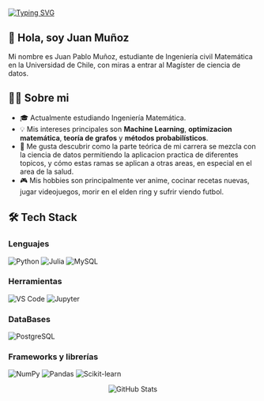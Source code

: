 # <div align="center">
  <a href="https://git.io/typing-svg">
    <img src="https://readme-typing-svg.demolab.com?font=Fira+Code&size=30&pause=1000&color=F7441A&background=4DFF8C00&center=true&width=600&lines=Bienvenidos+a+mi+github!" alt="Typing SVG" />
  </a>
</div>

## 👋 Hola, soy Juan Muñoz

Mi nombre es Juan Pablo Muñoz, estudiante de Ingeniería civil Matemática en la Universidad de Chile, con miras a entrar al Magíster de ciencia de datos. 

## 🧑‍💻 Sobre mi

- 🎓 Actualmente estudiando Ingeniería Matemática.
- 💡 Mis intereses principales son **Machine Learning**, **optimizacion matemática**, **teoría de grafos** y **métodos probabilísticos**.
- 🌱 Me gusta descubrir como la parte teórica de mi carrera se mezcla con la ciencia de datos permitiendo la aplicacion practica de diferentes topicos, y cómo estas ramas se aplican a otras areas, en especial en el area de la salud.
- 🎮 Mis hobbies son principalmente ver anime, cocinar recetas nuevas, jugar videojuegos, morir en el elden ring y sufrir viendo futbol.



## 🛠️ Tech Stack

### Lenguajes

![Python](https://img.shields.io/badge/Python-3776AB?style=for-the-badge&logo=python&logoColor=white)
![Julia](https://img.shields.io/badge/Julia-9558B2?style=for-the-badge&logo=julia&logoColor=white)
![MySQL](https://img.shields.io/badge/MySQL-005C84?style=for-the-badge&logo=mysql&logoColor=white)

### Herramientas

![VS Code](https://img.shields.io/badge/VS_Code-007ACC?style=for-the-badge&logo=visual-studio-code&logoColor=white)
![Jupyter](https://img.shields.io/badge/Jupyter-F37626?style=for-the-badge&logo=jupyter&logoColor=white)

### DataBases

![PostgreSQL](https://img.shields.io/badge/PostgreSQL-316192?style=for-the-badge&logo=postgresql&logoColor=white)

### Frameworks y librerías

![NumPy](https://img.shields.io/badge/NumPy-013243?style=for-the-badge&logo=numpy&logoColor=white)
![Pandas](https://img.shields.io/badge/Pandas-150458?style=for-the-badge&logo=pandas&logoColor=white)
![Scikit-learn](https://img.shields.io/badge/Scikit--learn-F7931E?style=for-the-badge&logo=scikit-learn&logoColor=white)


<div align="center">

  <img src="https://github-readme-stats.vercel.app/api?username=jp835&show_icons=true&theme=radical" alt="GitHub Stats" />

</div>
